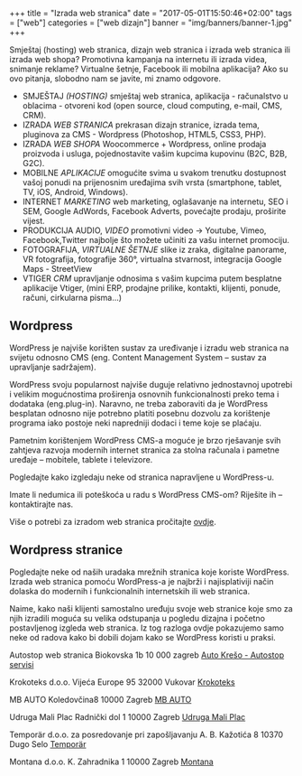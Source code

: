 +++
title = "Izrada web stranica"
date = "2017-05-01T15:50:46+02:00"
tags = ["web"]
categories = ["web dizajn"]
banner = "img/banners/banner-1.jpg"
+++

Smještaj (hosting) web stranica, dizajn web stranica i izrada web stranica ili izrada web shopa? Promotivna kampanja na internetu ili 
izrada videa, snimanje reklame? Virtualne šetnje, Facebook ili mobilna
aplikacija? Ako su ovo pitanja, slobodno nam se javite, mi znamo odgovore.

* SMJEŠTAJ *(HOSTING)*
      smještaj web stranica, aplikacija - računalstvo u 
      oblacima - otvoreni kod (open source, cloud computing,
      e-mail, CMS, CRM).
* IZRADA *WEB STRANICA*
      prekrasan dizajn stranice, izrada tema, pluginova za 
      CMS - Wordpress (Photoshop, HTML5, CSS3, PHP).
* IZRADA *WEB SHOPA*
      Woocommerce + Wordpress, online prodaja proizvoda i usluga,
      pojednostavite vašim kupcima kupovinu (B2C, B2B, G2C).
* MOBILNE *APLIKACIJE*
      omogućite svima u svakom trenutku dostupnost vašoj ponudi na
      prijenosnim uređajima svih vrsta (smartphone, tablet, TV, iOS,
      Android, Windows).
* INTERNET *MARKETING*
      web marketing, oglašavanje na internetu, SEO i SEM,
      Google AdWords, Facebook Adverts, povećajte prodaju,
      proširite vijest.
* PRODUKCIJA AUDIO, *VIDEO*
      promotivni video -> Youtube, Vimeo, Facebook,Twitter
      najbolje što možete učiniti za vašu internet promociju.
* FOTOGRAFIJA, *VIRTUALNE ŠETNJE*
      slike iz zraka, digitalne panorame, VR fotografija,
      fotografije 360°, virtualna stvarnost, integracija Google Maps - 
      StreetView
* VTIGER *CRM*
      upravljanje odnosima s vašim kupcima putem besplatne aplikacije
      Vtiger, (mini ERP, prodajne prilike, kontakti, klijenti, ponude,
      računi, cirkularna pisma...)

<h2 id="wordpress">Wordpress</h2>

WordPress je najviše korišten sustav za uređivanje i izradu web stranica na svijetu odnosno CMS (eng. Content Management System – sustav za upravljanje sadržajem).

WordPress svoju popularnost najviše duguje relativno jednostavnoj upotrebi i velikim mogućnostima proširenja osnovnih funkcionalnosti preko tema i dodataka (eng.plug-in). Naravno, ne treba zaboraviti da je WordPress besplatan odnosno nije potrebno platiti posebnu dozvolu za korištenje programa iako postoje neki napredniji dodaci i teme koje se plaćaju.

Pametnim korištenjem WordPress CMS-a moguće je  brzo rješavanje svih zahtjeva razvoja modernih internet stranica za stolna računala i pametne uređaje – mobitele, tablete i televizore.

Pogledajte  kako izgledaju neke od stranica napravljene u WordPress-u.

Imate li nedumica ili poteškoća u radu s WordPress CMS-om? Riješite ih – kontaktirajte nas.

Više o potrebi za izradom web stranica pročitajte [ovdje](#izrada).

<h2 id="wpstranice">Wordpress stranice</h2>

Pogledajte neke od naših uradaka mrežnih stranica koje koriste WordPress.
Izrada web stranica pomoću WordPress-a
je najbrži i najisplativiji način dolaska do modernih i funkcionalnih internetskih ili web stranica.

Naime, kako naši klijenti samostalno uređuju svoje web stranice koje smo za njih izradili moguća su velika odstupanja u pogledu dizajna i početno postavljenog izgleda web stranica.  Iz tog razloga ovdje pokazujemo samo neke od radova kako bi dobili dojam kako se WordPress koristi u praksi.

Autostop web stranica
Biokovska 1b
10 000 zagreb
[Auto Krešo - Autostop servisi](www.autostop.com.hr)

Krokoteks d.o.o.
Vijeća Europe 95
32000 Vukovar
[Krokoteks](www.krokoteks.hr)

MB AUTO
Koledovčina8
10000 Zagreb
[MB AUTO](www.mbauto.eu.com)

Udruga Mali Plac
Radnički dol 1
10000 Zagreb
[Udruga Mali Plac](www.miprojekt.eu)

Temporär d.o.o.
za posredovanje pri zapošljavanju
A. B. Kažotića 8
10370 Dugo Selo
[Temporär](www.temporar.hr)

Montana d.o.o.
K. Zahradnika 1
10000 Zagreb
[Montana](www.montana-zagreb.hr)


